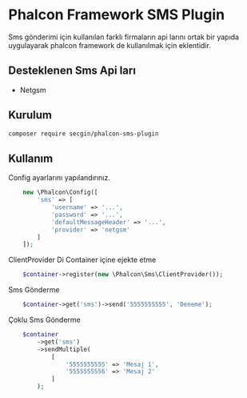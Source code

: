 # Phalcon Framework SMS Plugin

Sms gönderimi için kullanılan farklı firmaların api larını ortak bir yapıda uygulayarak phalcon framework de kullanılmak
için eklentidir.

## Desteklenen Sms Api ları

- Netgsm

## Kurulum

```bash
composer require secgin/phalcon-sms-plugin
```

## Kullanım

Config ayarlarını yapılandırınız.

```php
    new \Phalcon\Config([
        'sms' => [
            'username' => '...',
            'password' => '...',
            'defaultMessageHeader' => '...',
            'provider' => 'netgsm'
        ]
    ]);
```

ClientProvider Di Container içine ejekte etme

```php
    $container->register(new \Phalcon\Sms\ClientProvider());
```

Sms Gönderme

```php
    $container->get('sms')->send('5555555555', 'Deneme');
```

Çoklu Sms Gönderme

```php
    $container
        ->get('sms')
        ->sendMultiple(
            [
                '5555555555' => 'Mesaj 1', 
                '5555555556' => 'Mesaj 2'
            ]
        );
```
